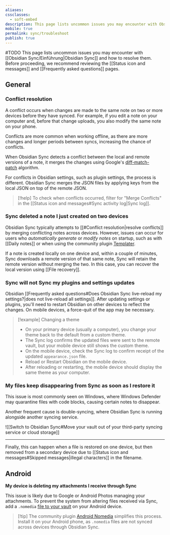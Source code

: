 ```yaml
---
aliases:
cssclasses:
  - soft-embed
description: This page lists uncommon issues you may encounter with Obsidian Sync and how to resolve them.
mobile: true
permalink: sync/troubleshoot
publish: true
---
```

#TODO
This page lists uncommon issues you may encounter with [[Obsidian Sync/Einführung|Obsidian Sync]] and how to resolve them. Before proceeding, we recommend reviewing the [[Status icon and messages]] and [[Frequently asked questions]] pages.

## General

### Conflict resolution

A conflict occurs when changes are made to the same note on two or more devices before they have synced. For example, if you edit a note on your computer and, before that change uploads, you also modify the same note on your phone.

Conflicts are more common when working offline, as there are more changes and longer periods between syncs, increasing the chance of conflicts.

When Obsidian Sync detects a conflict between the local and remote versions of a note, it merges the changes using Google's [diff-match-patch](https://github.com/google/diff-match-patch) algorithm.

For conflicts in Obsidian settings, such as plugin settings, the process is different. Obsidian Sync merges the JSON files by applying keys from the local JSON on top of the remote JSON.

> [!help] To check when conflicts occurred, filter for "Merge Conflicts" in the [[Status icon and messages#Sync activity log|Sync log]].

###  Sync deleted a note I just created on two devices

Obsidian Sync typically attempts to [[#Conflict resolution|resolve conflicts]] by merging conflicting notes across devices. However, issues can occur for users who _automatically generate_ or _modify notes_ on startup, such as with [[Daily notes]] or when using the community plugin [Templater](https://github.com/SilentVoid13/Templater).

If a note is created locally on one device and, within a couple of minutes, Sync downloads a remote version of that same note, Sync will retain the remote version without merging the two. In this case, you can recover the local version using [[File recovery]].

### Sync will not Sync my plugins and settings updates

Obsidian [[Frequently asked questions#Does Obsidian Sync live-reload my settings?|does not live-reload all settings]]. After updating settings or plugins, you'll need to restart Obsidian on other devices to reflect the changes. On mobile devices, a force-quit of the app may be necessary.

> [!example] Changing a theme
> - On your primary device (usually a computer), you change your theme back to the default from a custom theme.
> - The Sync log confirms the updated files were sent to the remote vault, but your mobile device still shows the custom theme.
> - On the mobile device, check the Sync log to confirm receipt of the updated `appearance.json` file.
> - Reload or Restart Obsidian on the mobile device.
> - After reloading or restarting, the mobile device should display the same theme as your computer.

### My files keep disappearing from Sync as soon as I restore it

This issue is most commonly seen on Windows, where Windows Defender may quarantine files with code blocks, causing certain notes to disappear.

Another frequent cause is double-syncing, where Obsidian Sync is running alongside another syncing service.

![[Switch to Obsidian Sync#Move your vault out of your third-party syncing service or cloud storage]]

---

Finally, this can happen when a file is restored on one device, but then removed from a secondary device due to [[Status icon and messages#Skipped messages|illegal characters]] in the filename.

## Android

**My device is deleting my attachments I receive through Sync**

This issue is likely due to Google or Android Photos managing your attachments. To prevent the system from altering files received via Sync, add a `.nomedia` [file to your vault](https://support.google.com/android/thread/60342076/what-are-these-nomedia-files?hl=en) on your Android device.

> [!tip] The community plugin [Android Nomedia](https://obsidian.md/plugins?id=android-nomedia) simplifies this process. Install it on your Android phone, as `.nomedia` files are not synced across devices through Obsidian Sync.
